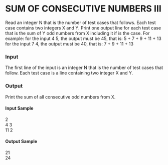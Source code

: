 # SUM OF CONSECUTIVE NUMBERS III
Read an integer N that is the number of test cases that follows. Each test case contains two integers X and Y. Print one output line for each test case that is the sum of Y odd numbers from X including it if is the case. For example:
for the input 4 5, the output must be 45, that is: 5 + 7 + 9 + 11 + 13
for the input 7 4, the output must be 40, that is: 7 + 9 + 11 + 13
### Input
The first line of the input is an integer N that is the number of test cases that follow. Each test case is a line containing two integer X and Y.
### Output
Print the sum of all consecutive odd numbers from X.
#### Input Sample	
2  
4 3  
11 2
#### Output Sample
21  
24